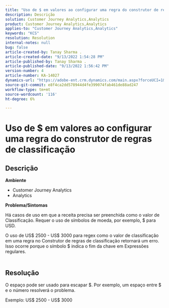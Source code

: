 ```yaml
---
title: "Uso de $ em valores ao configurar uma regra do construtor de regras de classificação"
description: Descrição
solution: Customer Journey Analytics,Analytics
product: Customer Journey Analytics,Analytics
applies-to: "Customer Journey Analytics,Analytics"
keywords: "KCS"
resolution: Resolution
internal-notes: null
bug: false
article-created-by: Tanay Sharma .
article-created-date: "9/13/2022 1:54:28 PM"
article-published-by: Tanay Sharma .
article-published-date: "9/13/2022 1:56:42 PM"
version-number: 4
article-number: KA-14027
dynamics-url: "https://adobe-ent.crm.dynamics.com/main.aspx?forceUCI=1&pagetype=entityrecord&etn=knowledgearticle&id=789a4d90-6b33-ed11-9db1-002248086735"
source-git-commit: e8f4ca2dd578944d4fe399074fab461de88ad247
workflow-type: tm+mt
source-wordcount: '116'
ht-degree: 6%

---
```


# Uso de $ em valores ao configurar uma regra do construtor de regras de classificação

## Descrição


<b>Ambiente</b>

- Customer Journey Analytics
- Analytics




<b>Problema/Sintomas</b>

Há casos de uso em que a receita precisa ser preenchida como o valor de Classificação. Requer o uso de símbolos de moeda, por exemplo, $ para USD.



O uso de US$ 2500 - US$ 3000 para regex como o valor de classificação em uma regra no Construtor de regras de classificação retornará um erro. Isso ocorre porque o símbolo $ indica o fim da chave em Expressões regulares.
<br> 

## Resolução


O espaço pode ser usado para escapar $. Por exemplo, um espaço entre $ e o número resolverá o problema.

Exemplo: US$ 2500 - US$ 3000
